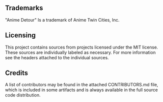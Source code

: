 Trademarks
----------

"Anime Detour" Is a trademark of Anime Twin Cities, Inc.

Licensing
---------

This project contains sources from projects licensed under the MIT license.
These sources are individually labeled as necessary. For more information see
the headers attached to the individual sources.

Credits
-------

A list of contributors may be found in the attached CONTRIBUTORS.md file, which
is included in some artifacts and is always available in the full source code
distribution.
